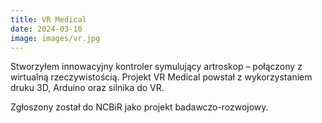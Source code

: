 ```yaml
---
title: VR Medical
date: 2024-03-10
image: images/vr.jpg
---
```


Stworzyłem innowacyjny kontroler symulujący artroskop – połączony z wirtualną rzeczywistością. Projekt VR Medical powstał z wykorzystaniem druku 3D, Arduino oraz silnika do VR.

Zgłoszony został do NCBiR jako projekt badawczo-rozwojowy.

